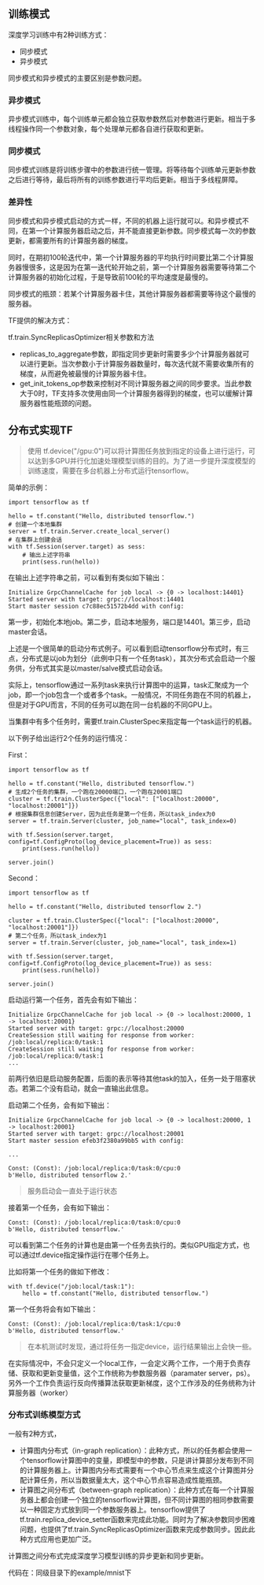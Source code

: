 ## 训练模式

深度学习训练中有2种训练方式：
- 同步模式
- 异步模式

同步模式和异步模式的主要区别是参数问题。

### 异步模式
异步模式训练中，每个训练单元都会独立获取参数然后对参数进行更新。相当于多线程操作同一个参数对象，每个处理单元都各自进行获取和更新。

### 同步模式
同步模式训练是将训练步骤中的参数进行统一管理。将等待每个训练单元更新参数之后进行等待，最后将所有的训练参数进行平均后更新。相当于多线程屏障。

### 差异性

同步模式和异步模式启动的方式一样，不同的机器上运行就可以。和异步模式不同，在第一个计算服务器启动之后，并不能直接更新参数。同步模式每一次的参数更新，都需要所有的计算服务器的梯度。

同时，在期初100轮迭代中，第一个计算服务器的平均执行时间要比第二个计算服务器慢很多，这是因为在第一迭代轮开始之前，第一个计算服务器需要等待第二个计算服务器的初始化过程，于是导致前100轮的平均速度是最慢的。

同步模式的瓶颈：若某个计算服务器卡住，其他计算服务器都需要等待这个最慢的服务器。

TF提供的解决方式：

tf.train.SyncReplicasOptimizer相关参数和方法
- replicas_to_aggregate参数，即指定同步更新时需要多少个计算服务器就可以进行更新。当次参数小于计算服务器数量时，每次迭代就不需要收集所有的梯度，从而避免被最慢的计算服务器卡住。
- get_init_tokens_op参数来控制对不同计算服务器之间的同步要求。当此参数大于0时，TF支持多次使用由同一个计算服务器得到的梯度，也可以缓解计算服务器性能瓶颈的问题。



## 分布式实现TF
>使用 tf.device("/gpu:0")可以将计算图任务放到指定的设备上进行运行，可以达到多GPU并行化加速处理模型训练的目的。为了进一步提升深度模型的训练速度，需要在多台机器上分布式运行tensorflow。

简单的示例：


```
import tensorflow as tf

hello = tf.constant("Hello, distributed tensorflow.")
# 创建一个本地集群
server = tf.train.Server.create_local_server()
# 在集群上创建会话
with tf.Session(server.target) as sess:
    # 输出上述字符串
    print(sess.run(hello))
```
在输出上述字符串之前，可以看到有类似如下输出：

```
Initialize GrpcChannelCache for job local -> {0 -> localhost:14401}
Started server with target: grpc://localhost:14401
Start master session c7c88ec51572b4dd with config:
```
第一步，初始化本地job。第二步，启动本地服务，端口是14401。第三步，启动master会话。

上述是一个很简单的启动分布式例子。可以看到启动tensorflow分布式时，有三点，分布式是以job为划分（此例中只有一个任务task），其次分布式会启动一个服务供，分布式其实是以master/salve模式启动会话。

实际上，tensorflow通过一系列task来执行计算图中的运算，task汇聚成为一个job，即一个job包含一个或者多个task。一般情况，不同任务跑在不同的机器上，但是对于GPU而言，不同的任务可以跑在同一台机器的不同GPU上。

当集群中有多个任务时，需要tf.train.ClusterSpec来指定每一个task运行的机器。

以下例子给出运行2个任务的运行情况：

First：

```
import tensorflow as tf

hello = tf.constant("Hello, distributed tensorflow.")
# 生成2个任务的集群，一个跑在20000端口，一个跑在20001端口
cluster = tf.train.ClusterSpec({"local": ["localhost:20000", "localhost:20001"]})
# 根据集群信息创建Server，因为此任务是第一个任务，所以task_index为0
server = tf.train.Server(cluster, job_name="local", task_index=0)

with tf.Session(server.target, config=tf.ConfigProto(log_device_placement=True)) as sess:
    print(sess.run(hello))

server.join()
```
Second：

```
import tensorflow as tf

hello = tf.constant("Hello, distributed tensorflow 2.")

cluster = tf.train.ClusterSpec({"local": ["localhost:20000", "localhost:20001"]})
# 第二个任务，所以task_index为1
server = tf.train.Server(cluster, job_name="local", task_index=1)

with tf.Session(server.target, config=tf.ConfigProto(log_device_placement=True)) as sess:
    print(sess.run(hello))

server.join()
```

启动运行第一个任务，首先会有如下输出：

```
Initialize GrpcChannelCache for job local -> {0 -> localhost:20000, 1 -> localhost:20001}
Started server with target: grpc://localhost:20000
CreateSession still waiting for response from worker: /job:local/replica:0/task:1
CreateSession still waiting for response from worker: /job:local/replica:0/task:1
...
```
前两行依旧是启动服务配置，后面的表示等待其他task的加入，任务一处于阻塞状态。若第二个没有启动，就会一直输出此信息。

启动第二个任务，会有如下输出：

```
Initialize GrpcChannelCache for job local -> {0 -> localhost:20000, 1 -> localhost:20001}
Started server with target: grpc://localhost:20001
Start master session efeb3f2380a99bb5 with config:

...

Const: (Const): /job:local/replica:0/task:0/cpu:0
b'Hello, distributed tensorflow 2.'
```
> 服务启动会一直处于运行状态

接着第一个任务，会有如下输出：

```
Const: (Const): /job:local/replica:0/task:0/cpu:0
b'Hello, distributed tensorflow.'
```
可以看到第二个任务的计算也是由第一个任务去执行的。类似GPU指定方式，也可以通过tf.device指定操作运行在哪个任务上。

比如将第一个任务的做如下修改：

```
with tf.device("/job:local/task:1"):
    hello = tf.constant("Hello, distributed tensorflow.")
```
第一个任务将会有如下输出：

```
Const: (Const): /job:local/replica:0/task:1/cpu:0
b'Hello, distributed tensorflow.'
```
>在本机测试时发现，通过将任务一指定device，运行结果输出上会快一些。

在实际情况中，不会只定义一个local工作，一会定义两个工作，一个用于负责存储、获取和更新变量值，这个工作统称为参数服务器（paramater server，ps）。另外一个工作负责运行反向传播算法获取更新梯度，这个工作涉及的任务统称为计算服务器（worker）

### 分布式训练模型方式

一般有2种方式，

- 计算图内分布式（in-graph replication）：此种方式，所以的任务都会使用一个tensorflow计算图中的变量，即模型中的参数，只是讲计算部分发布到不同的计算服务器上。计算图内分布式需要有一个中心节点来生成这个计算图并分配计算任务，所以当数据量太大，这个中心节点容易造成性能瓶颈。
- 计算图之间分布式（between-graph replication）：此种方式在每一个计算服务器上都会创建一个独立的tensorflow计算图，但不同计算图的相同参数需要以一种固定方式放到同一个参数服务器上。tensorflow提供了tf.train.replica_device_setter函数来完成此功能。同时为了解决参数同步困难问题，也提供了tf.train.SyncReplicasOptimizer函数来完成参数同步。因此此种方式应用也更加广泛。


计算图之间分布式完成深度学习模型训练的异步更新和同步更新。

代码在：同级目录下的example/mnist下

